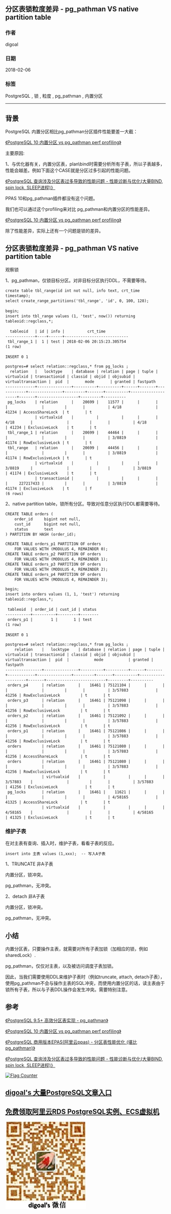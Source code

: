 ## 分区表锁粒度差异 - pg_pathman VS native partition table   
               
### 作者                
digoal                   
                   
### 日期                
2018-02-06               
               
### 标签                
PostgreSQL , 锁 , 粒度 , pg_pathman , 内置分区     
                   
----                  
                  
## 背景       
PostgreSQL 内置分区相比pg_pathman分区插件性能要差一大截：  
  
[《PostgreSQL 10 内置分区 vs pg_pathman perf profiling》](../201710/20171015_01.md)    
  
主要原因:  
  
1、与优化器有关，内置分区表，plan\bind时需要分析所有子表，所以子表越多，性能会越差。例如下面这个CASE就是分区过多引起的性能问题。  
  
[《PostgreSQL 查询涉及分区表过多导致的性能问题 - 性能诊断与优化(大量BIND, spin lock, SLEEP进程)》](../201801/20180124_01.md)    
  
PPAS 10和pg_pathman插件都没有这个问题。  
  
  
我们也可以通过这个profiling来对比 pg_pathman和内置分区的性能差异。  
  
[《PostgreSQL 10 内置分区 vs pg_pathman perf profiling》](../201710/20171015_01.md)    
  
除了性能差异，实际上还有一个问题是锁的差异。  
  
## 分区表锁粒度差异 - pg_pathman VS native partition table   
观察锁  
  
1、pg_pathman，仅锁目标分区。对非目标分区执行DDL，不需要等待。  
  
  
```  
create table tbl_range(id int not null, info text, crt_time timestamp);      
select create_range_partitions('tbl_range', 'id', 0, 100, 128);     
  
begin;  
insert into tbl_range values (1, 'test', now()) returning tableoid::regclass,*;  
  
  tableoid   | id | info |          crt_time            
-------------+----+------+----------------------------  
 tbl_range_1 |  1 | test | 2018-02-06 20:15:23.305754  
(1 row)  
  
INSERT 0 1  
```  
  
```  
postgres=# select relation::regclass,* from pg_locks ;  
  relation   |   locktype    | database | relation | page | tuple | virtualxid | transactionid | classid | objid | objsubid | virtualtransaction |  pid  |       mode       | granted | fastpath   
-------------+---------------+----------+----------+------+-------+------------+---------------+---------+-------+----------+--------------------+-------+------------------+---------+----------  
 pg_locks    | relation      |    20699 |    11577 |      |       |            |               |         |       |          | 4/18               | 41234 | AccessShareLock  | t       | t  
             | virtualxid    |          |          |      |       | 4/18       |               |         |       |          | 4/18               | 41234 | ExclusiveLock    | t       | t  
 tbl_range_1 | relation      |    20699 |    44464 |      |       |            |               |         |       |          | 3/8819             | 41174 | RowExclusiveLock | t       | t  
 tbl_range   | relation      |    20699 |    44456 |      |       |            |               |         |       |          | 3/8819             | 41174 | RowExclusiveLock | t       | t  
             | virtualxid    |          |          |      |       | 3/8819     |               |         |       |          | 3/8819             | 41174 | ExclusiveLock    | t       | t  
             | transactionid |          |          |      |       |            |     227217433 |         |       |          | 3/8819             | 41174 | ExclusiveLock    | t       | f  
(6 rows)  
```  
  
2、native partition table，锁所有分区。导致对任意分区执行DDL都需要等待。  
  
```     
CREATE TABLE orders (      
    order_id     bigint not null,      
    cust_id      bigint not null,      
    status       text      
) PARTITION BY HASH (order_id);      
```      
      
```      
CREATE TABLE orders_p1 PARTITION OF orders      
    FOR VALUES WITH (MODULUS 4, REMAINDER 0);      
CREATE TABLE orders_p2 PARTITION OF orders      
    FOR VALUES WITH (MODULUS 4, REMAINDER 1);      
CREATE TABLE orders_p3 PARTITION OF orders      
    FOR VALUES WITH (MODULUS 4, REMAINDER 2);      
CREATE TABLE orders_p4 PARTITION OF orders      
    FOR VALUES WITH (MODULUS 4, REMAINDER 3);         
```  
  
```  
begin;  
insert into orders values (1, 1, 'test') returning tableoid::regclass,*;  
  
 tableoid  | order_id | cust_id | status   
-----------+----------+---------+--------  
 orders_p1 |        1 |       1 | test  
(1 row)  
  
INSERT 0 1  
```  
  
```  
postgres=# select relation::regclass,* from pg_locks ;  
    relation    |   locktype    | database | relation | page | tuple | virtualxid | transactionid | classid | objid | objsubid | virtualtransaction |  pid  |           mode           | granted | fastpath   
----------------+---------------+----------+----------+------+-------+------------+---------------+---------+-------+----------+--------------------+-------+--------------------------+---------+----------  
 orders_p4      | relation      |    16461 | 75121104 |      |       |            |               |         |       |          | 3/57883            | 41256 | RowExclusiveLock         | t       | t  
 orders_p3      | relation      |    16461 | 75121098 |      |       |            |               |         |       |          | 3/57883            | 41256 | RowExclusiveLock         | t       | t  
 orders_p2      | relation      |    16461 | 75121092 |      |       |            |               |         |       |          | 3/57883            | 41256 | RowExclusiveLock         | t       | t  
 orders_p1      | relation      |    16461 | 75121086 |      |       |            |               |         |       |          | 3/57883            | 41256 | RowExclusiveLock         | t       | t  
 orders         | relation      |    16461 | 75121080 |      |       |            |               |         |       |          | 3/57883            | 41256 | AccessShareLock          | t       | t  
 orders         | relation      |    16461 | 75121080 |      |       |            |               |         |       |          | 3/57883            | 41256 | RowExclusiveLock         | t       | t  
                | virtualxid    |          |          |      |       | 3/57883    |               |         |       |          | 3/57883            | 41256 | ExclusiveLock            | t       | t  
 pg_locks       | relation      |    16461 |    11621 |      |       |            |               |         |       |          | 4/58165            | 41325 | AccessShareLock          | t       | t  
                | virtualxid    |          |          |      |       | 4/58165    |               |         |       |          | 4/58165            | 41325 | ExclusiveLock            | t       | t  
```  
  
### 维护子表  
在对主表有查询、插入时，维护子表，看看子表的反应。  
  
```  
insert into 主表 values (1,xxx);  -- 写入A子表  
```  
  
1、TRUNCATE 非A子表  
  
内置分区，锁冲突。  
  
pg_pathman，无冲突。  
  
2、detach 非A子表  
  
内置分区，锁冲突。  
  
pg_pathman，无冲突。  
  
  
## 小结  
内置分区表，只要操作主表，就需要对所有子表加锁（加相应的锁，例如sharedLock）.  
  
pg_pathman，仅仅对主表，以及被访问调度子表加锁。  
  
因此，当我们需要使用DDL来维护子表时（例如truncate, attach, detach子表），使用pg_pathman不会与操作主表的SQL冲突，而使用内置分区的话，读主表由于锁所有子表，所以与子表DDL操作会发生冲突。需要特别注意。  
  
## 参考  
[《PostgreSQL 9.5+ 高效分区表实现 - pg_pathman》](../201610/20161024_01.md)    
  
[《PostgreSQL 10 内置分区 vs pg_pathman perf profiling》](../201710/20171015_01.md)    
  
[《PostgreSQL 商用版本EPAS(阿里云ppas) - 分区表性能优化 (堪比pg_pathman)》](../201801/20180122_03.md)    
  
[《PostgreSQL 查询涉及分区表过多导致的性能问题 - 性能诊断与优化(大量BIND, spin lock, SLEEP进程)》](../201801/20180124_01.md)    
  
  
<a rel="nofollow" href="http://info.flagcounter.com/h9V1"  ><img src="http://s03.flagcounter.com/count/h9V1/bg_FFFFFF/txt_000000/border_CCCCCC/columns_2/maxflags_12/viewers_0/labels_0/pageviews_0/flags_0/"  alt="Flag Counter"  border="0"  ></a>  
  
  
  
  
  
  
## [digoal's 大量PostgreSQL文章入口](https://github.com/digoal/blog/blob/master/README.md "22709685feb7cab07d30f30387f0a9ae")
  
  
## [免费领取阿里云RDS PostgreSQL实例、ECS虚拟机](https://free.aliyun.com/ "57258f76c37864c6e6d23383d05714ea")
  
  
![digoal's weixin](../pic/digoal_weixin.jpg "f7ad92eeba24523fd47a6e1a0e691b59")
  
